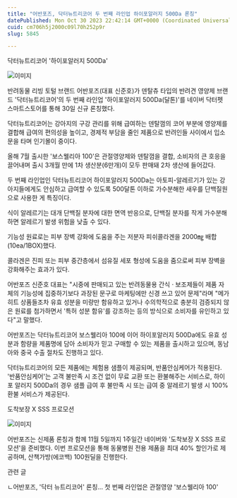 ```yaml
---
title: "어반포즈, 닥터뉴트리코어 두 번째 라인업 하이포알러지 500Da 론칭"
datePublished: Mon Oct 30 2023 22:42:14 GMT+0000 (Coordinated Universal Time)
cuid: cm706h5j2000c09l70h252p9r
slug: 5845

---
```



닥터뉴트리코어 '하이포알러지 500Da'

![이미지](https://cdn.hashnode.com/res/hashnode/image/upload/v1739259960398/6c3911ca-af56-46a0-a7d0-ca61014a593a.jpeg)

반려동물 리빙 토털 브랜드 어반포즈(대표 신준호)가 덴탈츄 타입의 반려견 영양제 브랜드 '닥터뉴트리코어'의 두 번째 라인업 '하이포알러지 500Da(달톤)'를 네이버 닥터펫 스마트스토어를 통해 30일 신규 론칭했다.

닥터뉴트리코어는 강아지의 구강 관리를 위해 급여하는 덴탈껌의 코어 부분에 영양제를 결합해 급여의 편의성을 높이고, 경제적 부담을 줄인 제품으로 반려인들 사이에서 입소문을 타며 인기몰이 중이다.

올해 7월 출시한 '보스웰리아 100'은 관절영양제와 덴탈껌을 결합, 소비자의 큰 호응을 끌어내며 출시 3개월 만에 1차 생산분(6만개)이 모두 판매돼 2차 생산에 들어갔다.

두 번째 라인업인 닥터뉴트리코어 하이포알러지 500Da는 아토피-알레르기가 있는 강아지들에게도 안심하고 급여할 수 있도록 500달톤 이하로 가수분해한 새우를 단백질원으로 사용한 게 특징이다.

식이 알레르기는 대개 단백질 분자에 대한 면역 반응으로, 단백질 분자를 작게 가수분해하면 알레르기 발생 위험을 낮출 수 있다.

기능성 원료로는 피부 장벽 강화에 도움을 주는 저분자 피쉬콜라겐을 2000㎎ 배합(10ea/1BOX)했다.

콜라겐은 진피 또는 피부 중간층에서 섬유질 세포 형성에 도움을 줌으로써 피부 장벽을 강화해주는 효과가 있다.

어반포즈 신준호 대표는 "시중에 판매되고 있는 반려동물용 간식 · 보조제들이 제품 자체의 기능성에 집중하기보다 과장된 문구로 마케팅에만 신경 쓰고 있어 문제"라며 "메가 히트 상품들조차 유효 성분을 미량만 함유하고 있거나 수의학적으로 충분히 검증되지 않은 원료를 첨가하면서 '특허 성분 함유'를 강조하는 등의 방식으로 소비자를 유인하고 있다"고 말했다.

어반포즈는 닥터뉴트리코어 보스웰리아 100에 이어 하이포알러지 500Da에도 유효 성분과 함량을 제품명에 담아 소비자가 믿고 구매할 수 있는 제품을 출시하고 있으며, 동남아와 중국 수출 절차도 진행하고 있다.

닥터뉴트리코어의 모든 제품에는 체험용 샘플이 제공되며, 반품안심케어가 적용된다. '반품안심케어'는 고객 불만족 시 조건 없이 무료 교환 또는 환불해주는 서비스로, 하이포 알러지 500Da의 경우 샘플 급여 후 불만족 시 또는 급여 중 알레르기 발생 시 100% 환불 서비스가 제공된다.

도착보장 X SSS 프로모션

![이미지](https://cdn.hashnode.com/res/hashnode/image/upload/v1739259962749/6000067b-7e77-4dee-97f8-745534e3b273.jpeg)

어반포즈는 신제품 론칭과 함께 11월 5일까지 1주일간 네이버와 '도착보장 X SSS 프로모션'을 준비했다. 이번 프로모션을 통해 동물병원 전용 제품을 최대 40% 할인가로 제공하며, 산책가방(에코백) 100원딜을 진행한다.

관련 글

ㄴ어반포즈, '닥터 뉴트리코어' 론칭... 첫 번째 라인업은 관절영양 '보스웰리아 100'